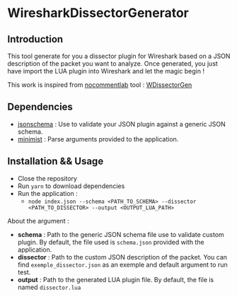 # WiresharkDissectorGenerator

## Introduction
This tool generate for you a dissector plugin for Wireshark based on a JSON description of the packet you want to analyze.
Once generated, you just have import the LUA plugin into Wireshark and let the magic begin !  

This work is inspired from [nocommentlab](https://github.com/nocommentlab) tool : [WDissectorGen](https://github.com/nocommentlab/WDissectorGen)

## Dependencies
- [jsonschema](https://www.npmjs.com/package/jsonschema) : Use to validate your JSON plugin against a generic JSON schema.
- [minimist](https://www.npmjs.com/package/minimist) : Parse arguments provided to the application.

## Installation && Usage
- Close the repository
- Run `yarn` to download dependencies
- Run the application :
    - `node index.json --schema <PATH_TO_SCHEMA> --dissector <PATH_TO_DISSECTOR> --output <OUTPUT_LUA_PATH>`

About the argument :
- **schema** : Path to the generic JSON schema file use to validate custom plugin. By default, the file used is `schema.json` provided with the application.
- **dissector** : Path to the custom JSON description of the packet. You can find `exemple_dissector.json` as an exemple and default argument to run test. 
- **output** : Path to the generated LUA plugin file. By default, the file is named `dissector.lua`

